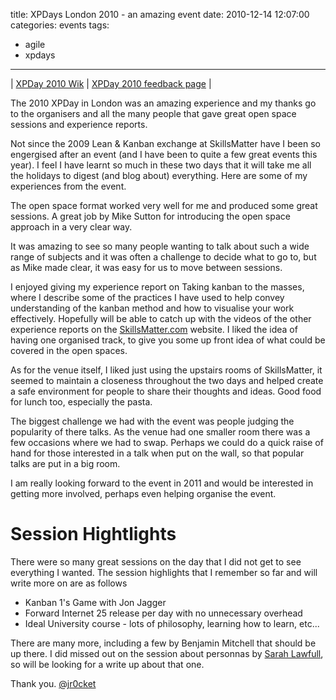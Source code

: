 title: XPDays London 2010 - an amazing event
date: 2010-12-14 12:07:00
categories: events 
tags: 
- agile
- xpdays
---

| [XPDay 2010 Wik](http://xpday-london.editme.com/) | [XPDay 2010 feedback page](http://xpday-london.editme.com/XpDay-2010-Feedback) |

The 2010 XPDay in London was an amazing experience and my thanks go to the organisers and all the many people that gave great open space sessions and experience reports.

Not since the 2009 Lean & Kanban exchange at SkillsMatter have I been so engergised after an event (and I have been to quite a few great events this year). I feel I have learnt so much in these two days that it will take me all the holidays to digest (and blog about) everything.  Here are some of my experiences from the event.

<!-- more -->

The open space format worked very well for me and produced some great sessions. A great job by Mike Sutton for introducing the open space approach in a very clear way.

It was amazing to see so many people wanting to talk about such a wide range of subjects and it was often a challenge to decide what to go to, but as Mike made clear, it was easy for us to move between sessions.

I enjoyed giving my experience report on Taking kanban to the masses, where I describe some of the practices I have used to help convey understanding of the kanban method and how to visualise your work effectively.  Hopefully will be able to catch up with the videos of the other experience reports on the [SkillsMatter.com](http://skillsmatter.com/) website. I liked the idea of having one organised track, to give you some up front idea of what could be covered in the open spaces.

As for the venue itself, I liked just using the upstairs rooms of SkillsMatter, it seemed to maintain a closeness throughout the two days and helped create a safe environment for people to share their thoughts and ideas. Good food for lunch too, especially the pasta.

The biggest challenge we had with the event was people judging the popularity of there talks. As the venue had one smaller room there was a few occasions where we had to swap. Perhaps we could do a quick raise of hand for those interested in a talk when put on the wall, so that popular talks are put in a big room.

I am really looking forward to the event in 2011 and would be interested in getting more involved, perhaps even helping organise the event.

# Session Hightlights

There were so many great sessions on the day that I did not get to see everything I wanted.  The session highlights that I remember so far and will write more on are as follows

* Kanban 1's Game with Jon Jagger
* Forward Internet 25 release per day with no unnecessary overhead
* Ideal University course - lots of philosophy, learning how to learn, etc...

There are many more, including a few by Benjamin Mitchell that should be up there.  I did missed out on the session about personnas by [Sarah Lawfull](http://twitter.com/#%21/sarahlawfull), so will be looking for a write up about that one.

Thank you.
[@jr0cket](https://twitter.com/jr0cket)
